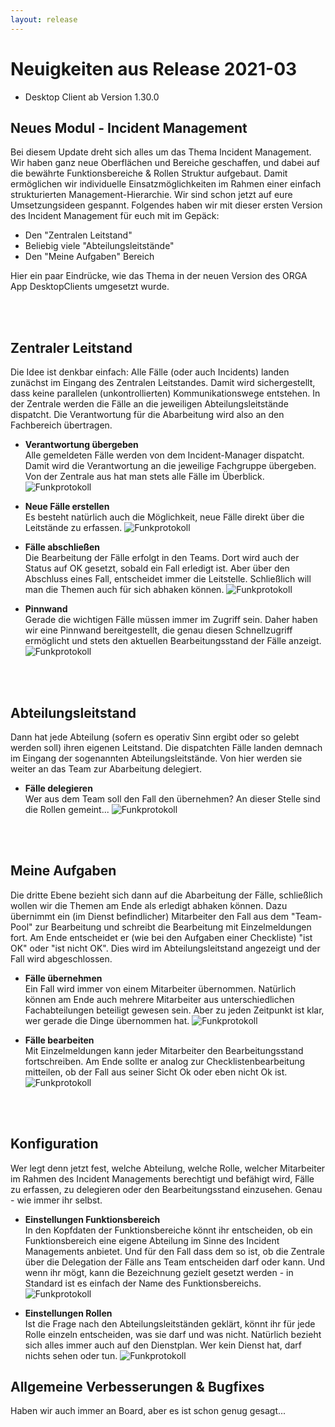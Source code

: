 ```yaml
---
layout: release
---
```


# Neuigkeiten aus Release 2021-03

* Desktop Client ab Version 1.30.0

## Neues Modul - Incident Management

Bei diesem Update dreht sich alles um das Thema Incident Management. Wir haben ganz neue Oberflächen und Bereiche geschaffen, und dabei auf die bewährte Funktionsbereiche & Rollen Struktur aufgebaut. Damit ermöglichen wir individuelle Einsatzmöglichkeiten im Rahmen einer einfach strukturierten Management-Hierarchie. Wir sind schon jetzt auf eure Umsetzungsideen gespannt. Folgendes haben wir mit dieser ersten Version des Incident Management für euch mit im Gepäck:

* Den "Zentralen Leitstand"
* Beliebig viele "Abteilungsleitstände"
* Den "Meine Aufgaben" Bereich

Hier ein paar Eindrücke, wie das Thema in der neuen Version des ORGA App DesktopClients umgesetzt wurde.


<br>
<br>

## Zentraler Leitstand
Die Idee ist denkbar einfach: Alle Fälle (oder auch Incidents) landen zunächst im Eingang des Zentralen Leitstandes. Damit wird sichergestellt, dass keine parallelen (unkontrollierten) Kommunikationswege entstehen. In der Zentrale werden die Fälle an die jeweiligen Abteilungsleitstände dispatcht. Die Verantwortung für die Abarbeitung wird also an den Fachbereich übertragen.

- **Verantwortung übergeben**<br>
Alle gemeldeten Fälle werden von dem Incident-Manager dispatcht. Damit wird die Verantwortung an die jeweilige Fachgruppe übergeben. Von der Zentrale aus hat man stets alle Fälle im Überblick.
 ![Funkprotokoll](Videos/zentrale-01-dispatchen.gif)

- **Neue Fälle erstellen**<br>
Es besteht natürlich auch die Möglichkeit, neue Fälle direkt über die Leitstände zu erfassen. 
 ![Funkprotokoll](Videos/zentrale-02-neuer-fall.gif)

- **Fälle abschließen**<br>
Die Bearbeitung der Fälle erfolgt in den Teams. Dort wird auch der Status auf OK gesetzt, sobald ein Fall erledigt ist. Aber über den Abschluss eines Fall, entscheidet immer die Leitstelle. Schließlich will man die Themen auch für sich abhaken können.
 ![Funkprotokoll](Videos/zentrale-03-fall-abschließen.gif)

- **Pinnwand**<br>
Gerade die wichtigen Fälle müssen immer im Zugriff sein. Daher haben wir eine Pinnwand bereitgestellt, die genau diesen Schnellzugriff ermöglicht und stets den aktuellen Bearbeitungsstand der Fälle anzeigt.
 ![Funkprotokoll](Videos/zentrale-04-pinnwand.gif)



<br>
<br>

## Abteilungsleitstand
Dann hat jede Abteilung (sofern es operativ Sinn ergibt oder so gelebt werden soll) ihren eigenen Leitstand. Die dispatchten Fälle landen demnach im Eingang der sogenannten Abteilungsleitstände. Von hier werden sie weiter an das Team zur Abarbeitung delegiert.

- **Fälle delegieren**<br>
Wer aus dem Team soll den Fall den übernehmen? An dieser Stelle sind die Rollen gemeint...
![Funkprotokoll](Videos/abteilung-01-delegieren.gif)



<br>
<br>

## Meine Aufgaben
Die dritte Ebene bezieht sich dann auf die Abarbeitung der Fälle, schließlich wollen wir die Themen am Ende als erledigt abhaken können. Dazu übernimmt ein (im Dienst befindlicher) Mitarbeiter den Fall aus dem "Team-Pool" zur Bearbeitung und schreibt die Bearbeitung mit Einzelmeldungen fort. Am Ende entscheidet er (wie bei den Aufgaben einer Checkliste) "ist OK" oder "ist nicht OK". Dies wird im Abteilungsleitstand angezeigt und der Fall wird abgeschlossen.

- **Fälle übernehmen**<br>
Ein Fall wird immer von einem Mitarbeiter übernommen. Natürlich können am Ende auch mehrere Mitarbeiter aus unterschiedlichen Fachabteilungen beteiligt gewesen sein. Aber zu jeden Zeitpunkt ist klar, wer gerade die Dinge übernommen hat.
 ![Funkprotokoll](Videos/meine-aufgaben-01-fall-uebernehmen.gif)

- **Fälle bearbeiten**<br>
Mit Einzelmeldungen kann jeder Mitarbeiter den Bearbeitungsstand fortschreiben. Am Ende sollte er analog zur Checklistenbearbeitung mitteilen, ob der Fall aus seiner Sicht Ok oder eben nicht Ok ist.
 ![Funkprotokoll](Videos/meine-aufgaben-02-fall-bearbeiten.gif)



<br>
<br>


## Konfiguration
Wer legt denn jetzt fest, welche Abteilung, welche Rolle, welcher Mitarbeiter im Rahmen des Incident Managements berechtigt und befähigt wird, Fälle zu erfassen, zu delegieren oder den Bearbeitungsstand einzusehen. Genau - wie immer ihr selbst.

- **Einstellungen Funktionsbereich** <br>
In den Kopfdaten der Funktionsbereiche könnt ihr entscheiden, ob ein Funktionsbereich eine eigene Abteilung im Sinne des Incident Managements anbietet. Und für den Fall dass dem so ist, ob die Zentrale über die Delegation der Fälle ans Team entscheiden darf oder kann. Und wenn ihr mögt, kann die Bezeichnung gezielt gesetzt werden - in Standard ist es einfach der Name des Funktionsbereichs.
 ![Funkprotokoll](Bilder/einstellungen-fb.png)

- **Einstellungen Rollen** <br>
Ist die Frage nach den Abteilungsleitständen geklärt, könnt ihr für jede Rolle einzeln entscheiden, was sie darf und was nicht. Natürlich bezieht sich alles immer auch auf den Dienstplan. Wer kein Dienst hat, darf nichts sehen oder tun.
 ![Funkprotokoll](Bilder/einstellungen-rolle.png)



## Allgemeine Verbesserungen & Bugfixes

Haben wir auch immer an Board, aber es ist schon genug gesagt...